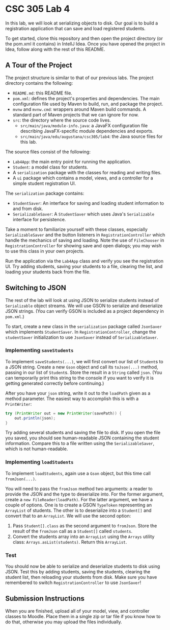 # CSC 305 Lab 4

In this lab, we will look at serializing objects to disk. Our goal is
to build a registration application that can save and load registered
students.

To get started, clone this repository and then open the project 
directory (or the pom.xml it contains) in IntellJ Idea. Once you have
opened the project in Idea, follow along with the rest of this README.

## A Tour of the Project

The project structure is similar to that of our previous labs. The project 
directory contains the following:

* `README.md`: this README file.
* `pom.xml`: defines the project's properties and dependencies. The
  main configuration file used by Maven to build, run, and package
  the project.
* `mvnw` and `mvnw.cmd`: wrappers around Maven build commands. A
  standard part of Maven projects that we can ignore for now.
* `src`: the directory where the source code lives.
    * `src/main/java/module-info.java`: a JavaFX configuration file
      describing JavaFX-specific module dependencies and exports.
    * `src/main/java/edu/augustana/csc305/lab4`: the Java source
      files for this lab.

The source files consist of the following:

* `Lab4App`: the main entry point for running the application.
* `Student`: a model class for students.
* A `serialization` package with the classes for reading and writing files.
* A `ui` package which contains a model, views, and a controller for a simple
  student registration UI.

The `serialization` package contains:

* `StudentSaver`: An interface for saving and loading student information
  to and from disk.
* `SerializableSaver`: A `StudentSaver` which uses Java's `Serializable`
  interface for persistence.

Take a moment to familiarize yourself with these classes, especially 
`SerializableSaver` and the button listeners in `RegistrationController`
which handle the mechanics of saving and loading. Note the use of `FileChooser`
in `RegistrationController` for showing save and open dialogs; you may
wish to use this class in your own projects.

Run the application via the `Lab4App` class and verify you see the
registration UI. Try adding students, saving your students to a file,
clearing the list, and loading your students back from the file.


## Switching to JSON

The rest of the lab will look at using JSON to serialize students instead of 
`Serializable` object streams. We will use GSON to serialize and deserialize
JSON strings. (You can verify GSON is included as a project dependency in
`pom.xml`.)

To start, create a new class in the `serialization` package called `JsonSaver`
which implements `StudentSaver`. In `RegistrationController`, change the
`studentSaver` initialization to use `JsonSaver` instead of `SerializableSaver`.

### Implementing `saveStudents`

To implement `saveStudents(...)`, we will first convert our list of `Student`s to
a JSON string. Create a new `Gson` object and call its `toJson(...)` method,
passing in our list of `Student`s. Store the result in a `String` called `json`.
(You can temporarily print this string to the console if you want to verify
it is getting generated correctly before continuing.)

After you have your `json` string, write it out to the `loadPath` given as a
method parameter. The easiest way to accomplish this is with a `PrintWriter`:

```java
try (PrintWriter out = new PrintWriter(savePath)) {
    out.println(json);
}
```

Try adding several students and saving the file to disk. If you open the file you
saved, you should see human-readable JSON containing the student information. Compare
this to a file written using the `SerializableSaver`, which is not human-readable.

### Implementing `loadStudents`

To implement `loadStudents`, again use a `Gson` object, but this time call `fromJson(...)`.

You will need to pass the `fromJson` method two arguments: a reader to provide the JSON and the
type to deserialize into. For the former argument, create a `new FileReader(loadPath)`.
For the latter argument, we have a couple of options. One is to create a GSON `TypeToken`
representing an `ArrayList` of students. The other is to deserialize into a `Student[]`
and convert that to an `ArrayList`. We will use the second option:

1. Pass `Student[].class` as the second argument to `fromJson`. Store the result of the
   `fromJson` call as a `Student[]` called `students`.
2. Convert the students array into an `ArrayList` using the `Arrays` utility class:
   `Arrays.asList(students)`. Return this `ArrayList`.

### Test

You should now be able to serialize and deserialize students to disk using JSON. Test this
by adding students, saving the students, clearing the student list, then reloading your
students from disk. Make sure you have remembered to switch `RegistrationController` to 
use `JsonSaver`!

## Submission Instructions

When you are finished, upload all of your model, view, and controller classes to Moodle.
Place them in a single zip or tar file if you know how to do that, otherwise you may
upload the files individually.